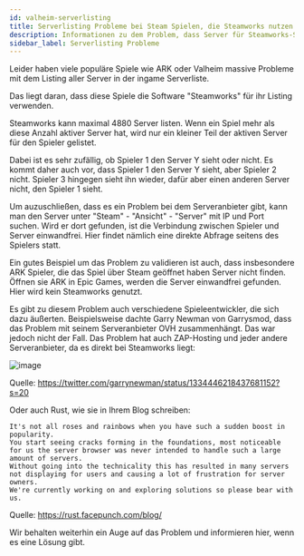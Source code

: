 ```yaml
---
id: valheim-serverlisting
title: Serverlisting Probleme bei Steam Spielen, die Steamworks nutzen
description: Informationen zu dem Problem, dass Server für Steamworks-Spiele nicht in der Serverliste angezeigt werden - ZAP-Hosting.com Dokumentation
sidebar_label: Serverlisting Probleme
---
```



Leider haben viele populäre Spiele wie ARK oder Valheim massive Probleme mit dem Listing aller Server in der ingame Serverliste. 

Das liegt daran, dass diese Spiele die Software "Steamworks" für ihr Listing verwenden. 

Steamworks kann maximal 4880 Server listen. Wenn ein Spiel mehr als diese Anzahl aktiver Server hat, wird nur ein kleiner Teil der aktiven Server für den Spieler gelistet. 

Dabei ist es sehr zufällig, ob Spieler 1 den Server Y sieht oder nicht. 
Es kommt daher auch vor, dass Spieler 1 den Server Y sieht, aber Spieler 2 nicht. Spieler 3 hingegen sieht ihn wieder, dafür aber einen anderen Server nicht, den Spieler 1 sieht.


Um auzuschließen, dass es ein Problem bei dem Serveranbieter gibt, kann man den Server unter "Steam" - "Ansicht" - "Server" mit IP und Port suchen. Wird er dort gefunden, ist die Verbindung zwischen Spieler und Server einwandfrei. Hier findet nämlich eine direkte Abfrage seitens des Spielers statt.

Ein gutes Beispiel um das Problem zu validieren ist auch, dass insbesondere ARK Spieler, die das Spiel über Steam geöffnet haben Server nicht finden. Öffnen sie ARK in Epic Games, werden die Server einwandfrei gefunden. Hier wird kein Steamworks genutzt.

Es gibt zu diesem Problem auch verschiedene Spieleentwickler, die sich dazu äußerten. Beispielsweise dachte Garry Newman von Garrysmod, dass das Problem mit seinem Serveranbieter OVH zusammenhängt. Das war jedoch nicht der Fall. Das Problem hat auch ZAP-Hosting und jeder andere Serveranbieter, da es direkt bei Steamworks liegt:

![image](https://user-images.githubusercontent.com/26007280/189887324-8b35242c-5ff8-455e-8a34-f26b76b732fd.png)

Quelle: https://twitter.com/garrynewman/status/1334446218437681152?s=20

Oder auch Rust, wie sie in Ihrem Blog schreiben:

```
It's not all roses and rainbows when you have such a sudden boost in popularity. 
You start seeing cracks forming in the foundations, most noticeable for us the server browser was never intended to handle such a large amount of servers.
Without going into the technicality this has resulted in many servers not displaying for users and causing a lot of frustration for server owners. 
We're currently working on and exploring solutions so please bear with us.
```

Quelle: https://rust.facepunch.com/blog/

Wir behalten weiterhin ein Auge auf das Problem und informieren hier, wenn es eine Lösung gibt.
